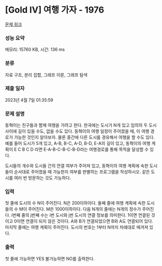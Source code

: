 # [Gold IV] 여행 가자 - 1976 

[문제 링크](https://www.acmicpc.net/problem/1976) 

### 성능 요약

메모리: 15760 KB, 시간: 136 ms

### 분류

자료 구조, 분리 집합, 그래프 이론, 그래프 탐색

### 제출 일자

2023년 4월 7일 01:35:59

### 문제 설명

<p>동혁이는 친구들과 함께 여행을 가려고 한다. 한국에는 도시가 N개 있고 임의의 두 도시 사이에 길이 있을 수도, 없을 수도 있다. 동혁이의 여행 일정이 주어졌을 때, 이 여행 경로가 가능한 것인지 알아보자. 물론 중간에 다른 도시를 경유해서 여행을 할 수도 있다. 예를 들어 도시가 5개 있고, A-B, B-C, A-D, B-D, E-A의 길이 있고, 동혁이의 여행 계획이 E C B C D 라면 E-A-B-C-B-C-B-D라는 여행경로를 통해 목적을 달성할 수 있다.</p>

<p>도시들의 개수와 도시들 간의 연결 여부가 주어져 있고, 동혁이의 여행 계획에 속한 도시들이 순서대로 주어졌을 때 가능한지 여부를 판별하는 프로그램을 작성하시오. 같은 도시를 여러 번 방문하는 것도 가능하다.</p>

### 입력 

 <p>첫 줄에 도시의 수 N이 주어진다. N은 200이하이다. 둘째 줄에 여행 계획에 속한 도시들의 수 M이 주어진다. M은 1000이하이다. 다음 N개의 줄에는 N개의 정수가 주어진다. i번째 줄의 j번째 수는 i번 도시와 j번 도시의 연결 정보를 의미한다. 1이면 연결된 것이고 0이면 연결이 되지 않은 것이다. A와 B가 연결되었으면 B와 A도 연결되어 있다. 마지막 줄에는 여행 계획이 주어진다. 도시의 번호는 1부터 N까지 차례대로 매겨져 있다.</p>

### 출력 

 <p>첫 줄에 가능하면 YES 불가능하면 NO를 출력한다.</p>

